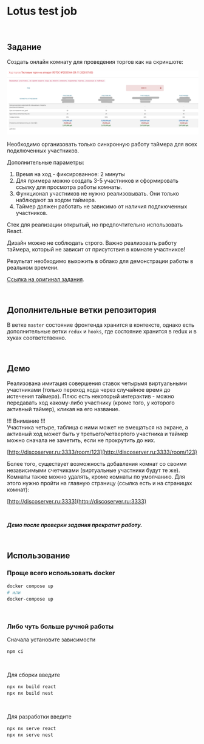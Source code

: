 # Lotus test job

&nbsp;
## Задание

Создать онлайн комнату для проведения торгов как на скриншоте:

![Комната проведения торгов](./timer.png)

Необходимо организовать только синхронную работу таймера для всех подключенных участников. 

Дополнительные параметры:
  1. Время на ход - фиксированное: 2 минуты
  2. Для примера можно создать 3-5 участников и сформировать ссылку для просмотра работы комнаты.
  3. Функционал участников не нужно реализовывать. Они только наблюдают за ходом таймера.
  4. Таймер должен работать не зависимо от наличия подлкюченных участников.

Стек для реализации открытый, но предпочтительно использовать React.

Дизайн можно не соблюдать строго. Важно реализовать работу таймера, который не зависит от присутствия в комнате участников!

Результат необходимо выхожить в облако для демонстрации работы в реальном времени.

[Ссылка на оригинал задания](https://github.com/lotus-uems/Test_React_Trade).

&nbsp;

## Дополнительные ветки репозитория

В ветке `master` состояние фронтенда хранится в контексте, однако есть дополнительные ветки `redux` и `hooks`, где состояние хранится в redux и в хуках соответственно.

&nbsp;

## Демо

Реализована имитация совершения ставок четырьмя виртуальными участниками (только переход хода через случайное время до истечения таймера). Плюс есть некоторый интерактив - можно передавать ход какому-либо участнику (кроме того, у которого активный таймер), кликая на его название.

!!! Внимание !!!  
Участника четыре, таблица с ними может не вмещаться на экране, а активный ход может быть у третьего/четвертого участника и таймер можно сначала не заметить, если не прокрутить до них.

[http://discoserver.ru:3333/room/123](http://discoserver.ru:3333/room/123)

Более того, существует возможность добавления комнат со своими независимыми счетчиками (виртуальные участники будут те же). Комнаты также можно удалять, кроме комнаты по умолчанию. Для этого нужно пройти на главную страницу (ссылка есть и на страницах комнат):

[http://discoserver.ru:3333](http://discoserver.ru:3333)

&nbsp;

**_Демо после проверки задания прекратит работу._**

&nbsp;

## Использование

### Проще всего использовать docker

```bash
docker compose up
# или
docker-compose up
```

&nbsp;

### Либо чуть больше ручной работы

Сначала установите зависимости

```bash
npm ci
```

&nbsp;

Для сборки введите

```bash
npx nx build react
npx nx build nest
```

&nbsp;

Для разработки введите

```bash
npx nx serve react
npx nx serve nest
```
